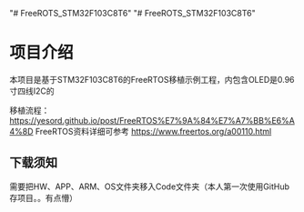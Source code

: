 "# FreeROTS_STM32F103C8T6" 
"# FreeROTS_STM32F103C8T6" 
# 项目介绍
本项目是基于STM32F103C8T6的FreeRTOS移植示例工程，内包含OLED是0.96寸四线I2C的

移植流程：https://yesord.github.io/post/FreeRTOS%E7%9A%84%E7%A7%BB%E6%A4%8D
FreeRTOS资料详细可参考 https://www.freertos.org/a00110.html 

## 下载须知
需要把HW、APP、ARM、OS文件夹移入Code文件夹（本人第一次使用GitHub存项目。。有点懵）
